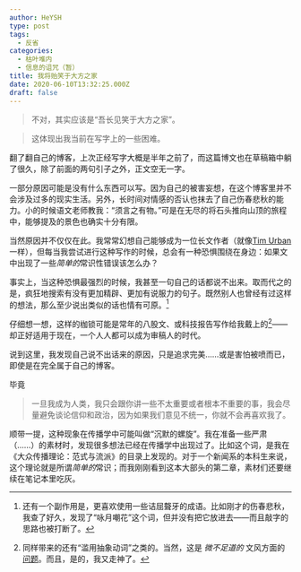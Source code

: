 ```yaml
---
author: HeYSH
type: post
tags:
  - 反省
categories:
  - 枯叶堆内
  - 信息的诅咒（暂）
title: 我将贻笑于大方之家
date: 2020-06-10T13:32:25.000Z
draft: false
---
```


> 不对，其实应该是“吾长见笑于大方之家”。

> 这体现出我当前在写字上的一些困难。

翻了翻自己的博客，上次正经写字大概是半年之前了，而这篇博文也在草稿箱中躺了很久，除了前面的两句引子之外，正文空无一字。

一部分原因可能是没有什么东西可以写。因为自己的被害妄想，在这个博客里并不会涉及过多的现实生活。另外，长时间对情感的否认也抹去了自己伤春悲秋的能力。小的时候语文老师教我：“须言之有物。”可是在无尽的将石头推向山顶的旅程中，能够提及的景色也确实十分有限。

当然原因并不仅仅在此。我常常幻想自己能够成为一位长文作者（就像[Tim Urban](https://waitbutwhy.com/)一样），但每当我尝试进行这种写作的时候，总会有一种恐惧围绕在身边：如果文中出现了一些*简单的*常识性错误该怎么办？

事实上，当这种恐惧最强烈的时候，我甚至一句自己的话都说不出来。取而代之的是，疯狂地搜索有没有更加精辟、更加有说服力的句子。既然别人也曾经有过这样的想法，那么至少说出类似的话也情有可原。[^1]

仔细想一想，这样的枷锁可能是常年的八股文、或科技报告写作给我戴上的[^2]——却正好适用于现在，一个人人都可以成为审稿人的时代。

说到这里，我发现自己说不出话来的原因，只是追求完美……或是害怕被喷而已，即使是在完全属于自己的博客。

毕竟

> 一旦我成为人类，我只会跟你讲一些不太重要或者根本不重要的事，我会尽量避免谈论信仰和政治，因为如果我们意见不统一，你就不会再喜欢我了。

顺带一提，这种现象在传播学中可能叫做“沉默的螺旋”。我在准备一些严肃（……）的素材时，发现很多想法已经在传播学中出现过了。比如这个词，是我在《大众传播理论：范式与流派》的目录上发现的。对于一个新闻系的本科生来说，这个理论就是所谓*简单的*常识；而我刚刚看到这本大部头的第二章，素材们还要继续在笔记本里吃灰。

[^1]:还有一个副作用是，更喜欢使用一些诘屈聱牙的成语。比如刚才的伤春悲秋，我查了好久，发现了“咏月嘲花”这个词，但并没有把它放进去——而且敲字的思路也被打断了。
[^2]:同样带来的还有“滥用抽象动词”之类的。当然，这是 *微不足道的* 文风方面的[问题](https://zh.wikipedia.org/wiki/%E6%AD%90%E5%8C%96%E4%B8%AD%E6%96%87)。而且，是的，我又走神了。
